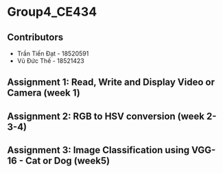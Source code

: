 # Group4_CE434
## Contributors
* Trần Tiến Đạt - 18520591
* Vũ Đức Thế    - 18521423
## Assignment 1: Read, Write and Display Video or Camera (week 1)
## Assignment 2: RGB to HSV conversion (week 2-3-4)
## Assignment 3: Image Classification using VGG-16 - Cat or Dog (week5)
